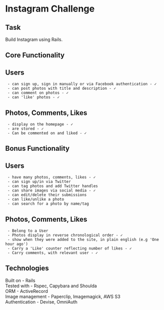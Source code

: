 Instagram Challenge
===================

Task
-----

Build Instagram using Rails.

Core Functionality
------------------

Users 
----
     - can sign up, sign in manually or via Facebook authentication - ✓  
     - can post photos with title and description - ✓  
     - can comment on photos - ✓   
     - can 'like' photos - ✓    

Photos, Comments, Likes
-----
     - display on the homepage - ✓  
     - are stored - ✓  
     - Can be commented on and liked - ✓  

Bonus Functionality
-------------------

Users
-----
     - have many photos, comments, likes - ✓  
     - can sign up/in via Twitter  
     - can tag photos and add Twitter handles  
     - can share images via social media - ✓  
     - can edit/delete their submissions  
     - can like/unlike a photo  
     - can search for a photo by name/tag

Photos, Comments, Likes
------
     - Belong to a User
     - Photos display in reverse chronological order - ✓   
     - show when they were added to the site, in plain english (e.g 'One hour ago')  
     - Carry a 'Like' counter reflecting number of likes - ✓  
     - Carry comments, with relevant user - ✓  
       
Technologies
------------

Built on - Rails  
Tested with - Rspec, Capybara and Shoulda  
ORM - ActiveRecord  
Image management - Paperclip, Imagemagick, AWS S3  
Authentication - Devise, OmniAuth  
